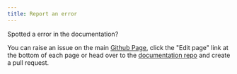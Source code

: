 ```yaml
---
title: Report an error
---
```


Spotted a error in the documentation?

You can raise an issue on the main [Github Page](https://github.com/damongolding/immich-kiosk/issues/new?template=bug_report.md), click the "Edit page" link at the bottom of each page or head over to the [documentation repo](https://github.com/damongolding/immich-kiosk-docs) and create a pull request.
